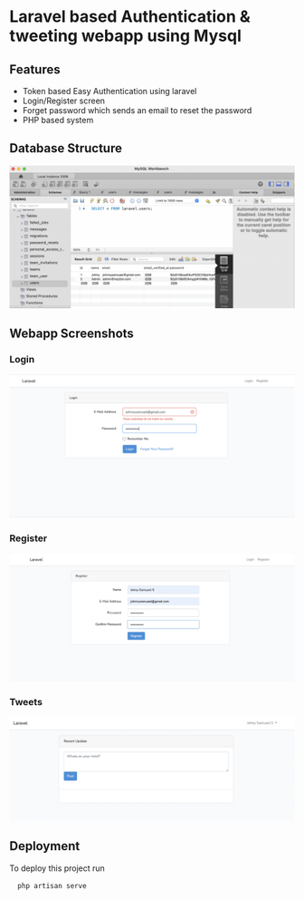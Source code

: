 
# Laravel based Authentication & tweeting webapp using Mysql




## Features

- Token based Easy Authentication using laravel
- Login/Register screen
- Forget password which sends an email to reset the password
- PHP based system

## Database Structure 
<p align="center"><img src="images/database_laravel.png"></a></p>

## Webapp Screenshots

### Login
<p align="center"><img src="images/login_laravel.png" ></a></p>

### Register 
<p align="center"><img src="images/register_laravel.png" ></a></p>

### Tweets
<p align="center"><img src="images/tweet_laravel.png" ></a></p>


## Deployment

To deploy this project run

```bash
  php artisan serve
```

  
